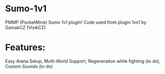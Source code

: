 # Sumo-1v1
PMMP (PocketMine) Sumo 1v1 plugin! Code used from plugin 1vs1 by GamakCZ (VixikCZ)

# Features:
 Easy Arena Setup, 
 Multi-World Support, 
 Regeneration while fighting (to do), 
 Custom Sounds (to do)
